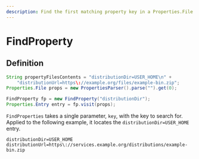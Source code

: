 ```yaml
---
description: Find the first matching property key in a Properties.File by name
---
```


# FindProperty

## Definition

```java
String propertyFilesContents = "distributionDir=USER_HOME\n" + 
    "distributionUrl=https\://example.org/files/example-bin.zip";
Properties.File props = new PropertiesParser().parse("").get(0);

FindProperty fp = new FindProperty("distributionDir");
Properties.Entry entry = fp.visit(props);
```

`FindProperties` takes a single parameter, `key`, with the key to search for. Applied to the following example, it locates the `distributionDir=USER_HOME` entry.

```text
distributionDir=USER_HOME
distributionUrl=https\://services.example.org/distributions/example-bin.zip
```

